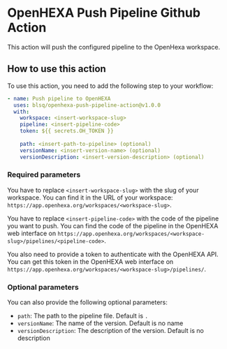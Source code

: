 # OpenHEXA Push Pipeline Github Action
This action will push the configured pipeline to the OpenHexa workspace.
## How to use this action
To use this action, you need to add the following step to your workflow:

```yaml
- name: Push pipeline to OpenHEXA
  uses: blsq/openhexa-push-pipeline-action@v1.0.0
  with:
    workspace: <insert-workspace-slug>
    pipeline: <insert-pipeline-code>
    token: ${{ secrets.OH_TOKEN }}
    
    path: <insert-path-to-pipeline> (optional)
    versionName: <insert-version-name> (optional)
    versionDescription: <insert-version-description> (optional)
```

### Required parameters
You have to replace `<insert-workspace-slug>` with the slug of your workspace. 
You can find it in the URL of your workspace: `https://app.openhexa.org/workspaces/<workspace-slug>`. 

You have to replace `<insert-pipeline-code>` with the code of the pipeline you want to push.
You can find the code of the pipeline in the OpenHEXA web interface on `https://app.openhexa.org/workspaces/<workspace-slug>/pipelines/<pipeline-code>`.

You also need to provide a token to authenticate with the OpenHEXA API. 
You can get this token in the OpenHEXA web interface on `https://app.openhexa.org/workspaces/<workspace-slug>/pipelines/`.

### Optional parameters

You can also provide the following optional parameters:

- `path`: The path to the pipeline file. Default is `.`
- `versionName`: The name of the version. Default is no name
- `versionDescription`: The description of the version. Default is no description

